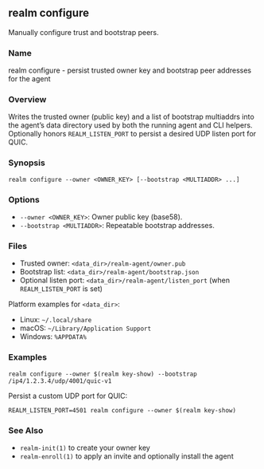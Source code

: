 ## realm configure

Manually configure trust and bootstrap peers.

### Name

realm configure - persist trusted owner key and bootstrap peer addresses for the agent

### Overview

Writes the trusted owner (public key) and a list of bootstrap multiaddrs into the agent’s data directory used by both the running agent and CLI helpers. Optionally honors `REALM_LISTEN_PORT` to persist a desired UDP listen port for QUIC.

### Synopsis

```
realm configure --owner <OWNER_KEY> [--bootstrap <MULTIADDR> ...]
```

### Options

- `--owner <OWNER_KEY>`: Owner public key (base58).
- `--bootstrap <MULTIADDR>`: Repeatable bootstrap addresses.

### Files

- Trusted owner: `<data_dir>/realm-agent/owner.pub`
- Bootstrap list: `<data_dir>/realm-agent/bootstrap.json`
- Optional listen port: `<data_dir>/realm-agent/listen_port` (when `REALM_LISTEN_PORT` is set)

Platform examples for `<data_dir>`:

- Linux: `~/.local/share`
- macOS: `~/Library/Application Support`
- Windows: `%APPDATA%`

### Examples

```
realm configure --owner $(realm key-show) --bootstrap /ip4/1.2.3.4/udp/4001/quic-v1
```

Persist a custom UDP port for QUIC:

```
REALM_LISTEN_PORT=4501 realm configure --owner $(realm key-show)
```

### See Also

- `realm-init(1)` to create your owner key
- `realm-enroll(1)` to apply an invite and optionally install the agent


